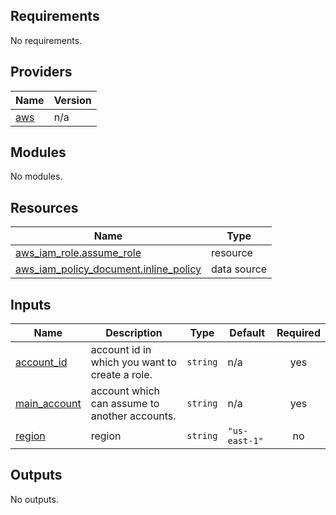 <!-- BEGIN_TF_DOCS -->
## Requirements

No requirements.

## Providers

| Name | Version |
|------|---------|
| <a name="provider_aws"></a> [aws](#provider\_aws) | n/a |

## Modules

No modules.

## Resources

| Name | Type |
|------|------|
| [aws_iam_role.assume_role](https://registry.terraform.io/providers/hashicorp/aws/latest/docs/resources/iam_role) | resource |
| [aws_iam_policy_document.inline_policy](https://registry.terraform.io/providers/hashicorp/aws/latest/docs/data-sources/iam_policy_document) | data source |

## Inputs

| Name | Description | Type | Default | Required |
|------|-------------|------|---------|:--------:|
| <a name="input_account_id"></a> [account\_id](#input\_account\_id) | account id in which you want to create a role. | `string` | n/a | yes |
| <a name="input_main_account"></a> [main\_account](#input\_main\_account) | account which can assume to another accounts. | `string` | n/a | yes |
| <a name="input_region"></a> [region](#input\_region) | region | `string` | `"us-east-1"` | no |

## Outputs

No outputs.
<!-- END_TF_DOCS -->